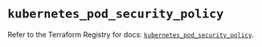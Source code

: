 # `kubernetes_pod_security_policy`

Refer to the Terraform Registry for docs: [`kubernetes_pod_security_policy`](https://registry.terraform.io/providers/hashicorp/kubernetes/2.31.0/docs/resources/pod_security_policy).
